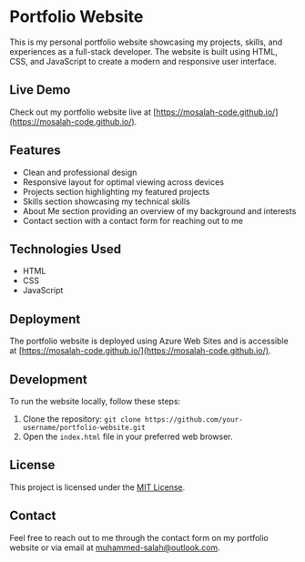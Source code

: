 # Portfolio Website

This is my personal portfolio website showcasing my projects, skills, and experiences as a full-stack developer. The website is built using HTML, CSS, and JavaScript to create a modern and responsive user interface.

## Live Demo

Check out my portfolio website live at [https://mosalah-code.github.io/](https://mosalah-code.github.io/).

## Features

- Clean and professional design
- Responsive layout for optimal viewing across devices
- Projects section highlighting my featured projects
- Skills section showcasing my technical skills
- About Me section providing an overview of my background and interests
- Contact section with a contact form for reaching out to me

## Technologies Used

- HTML
- CSS
- JavaScript

## Deployment

The portfolio website is deployed using Azure Web Sites and is accessible at [https://mosalah-code.github.io/](https://mosalah-code.github.io/).

## Development

To run the website locally, follow these steps:

1. Clone the repository: `git clone https://github.com/your-username/portfolio-website.git`
2. Open the `index.html` file in your preferred web browser.

## License

This project is licensed under the [MIT License](LICENSE).

## Contact

Feel free to reach out to me through the contact form on my portfolio website or via email at [muhammed-salah@outlook.com](mailto:muhammed-salah@outlook.com).
